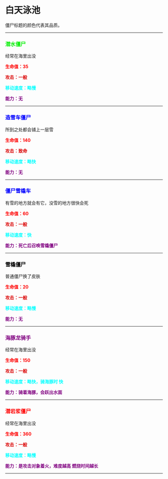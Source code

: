 # 白天泳池

僵尸标题的颜色代表其品质。



---

### <font color="gree">潜水僵尸</font>

经常在海里出没

**<font color="red">生命值：35</font>**

**<font color="darkr">攻击：一般</font>**

**<font color="aqua">移动速度：略慢</font>**

**<font color="purple">能力：无</font>**

---

### <font color="blue">造雪车僵尸</font>

所到之处都会铺上一层雪

**<font color="red">生命值：140</font>**

**<font color="darkr">攻击：致命</font>**

**<font color="aqua">移动速度：略快</font>**

**<font color="purple">能力：无</font>**

---

### <font color="blue">僵尸雪橇车</font>

有雪的地方就会有它，没雪的地方很快会死

**<font color="red">生命值：60</font>**

**<font color="darkr">攻击：一般</font>**

**<font color="aqua">移动速度：快</font>**

**<font color="purple">能力：死亡后召唤雪橇僵尸</font>**

---

### <font color="black">雪橇僵尸</font>

普通僵尸换了皮肤

**<font color="red">生命值：20</font>**

**<font color="darkr">攻击：一般</font>**

**<font color="aqua">移动速度：略慢</font>**

**<font color="purple">能力：无</font>**

---

### <font color="purple">海豚龙骑手</font>

经常在海里出没

**<font color="red">生命值：150</font>**

**<font color="darkr">攻击：一般</font>**

**<font color="aqua">移动速度：略快，骑海豚时 快</font>**

**<font color="purple">能力：骑着海豚，会跃出水面</font>**

---

### <font color="red">潜岩浆僵尸</font>

经常在海里出没

**<font color="red">生命值：360</font>**

**<font color="darkr">攻击：一般</font>**

**<font color="aqua">移动速度：略慢</font>**

**<font color="purple">能力：是攻击对象着火，难度越高 燃烧时间越长</font>**

---
